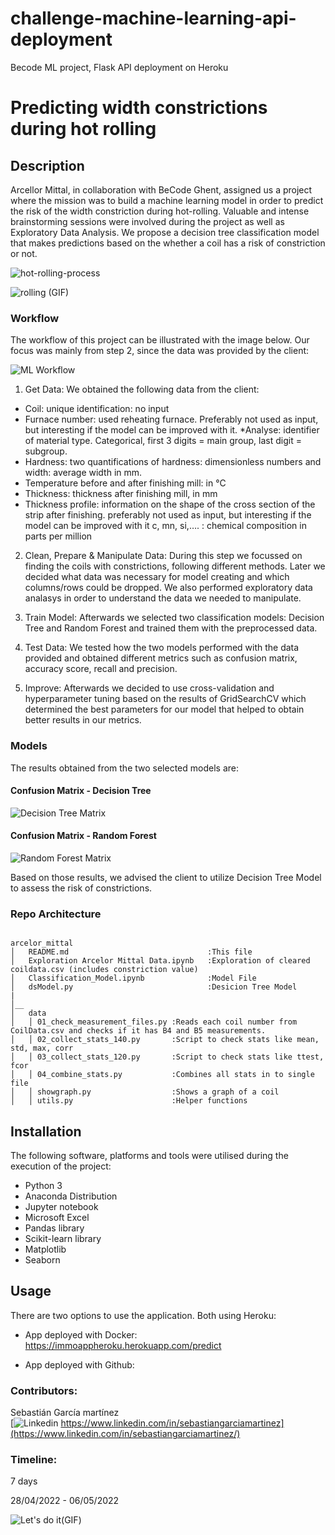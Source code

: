 # challenge-machine-learning-api-deployment
Becode ML project, Flask API deployment on Heroku
# Predicting width constrictions during hot rolling

## Description

Arcellor Mittal, in collaboration with BeCode Ghent, assigned us a project where the mission was to build a machine learning model in order to predict the risk of the width constriction during hot-rolling. Valuable and intense brainstorming sessions were involved during the project as well as Exploratory Data Analysis. We propose a decision tree classification model that makes predictions based on the whether a coil has a risk of constriction or not.

![hot-rolling-process](https://ars.els-cdn.com/content/image/1-s2.0-S0924013604013056-gr1.jpg)



![rolling (GIF)](https://upload.wikimedia.org/wikipedia/commons/4/4f/Hydraulic_Piston_driving_BU_Roll_correction.gif)

### Workflow 

The workflow of this project can be illustrated with the image below. Our focus was mainly from step 2, since the data was provided by the client:

![ML Workflow](https://hazaq.me/assets/images/ml-workflow.jpeg)

1. Get Data: We obtained the following data from the client:
* Coil: unique identification: no input
* Furnace number: used reheating furnace. Preferably not used as input, but interesting if the model can be improved with it.
*Analyse: identifier of material type. Categorical, first 3 digits = main group, last digit =  subgroup.
* Hardness: two quantifications of hardness: dimensionless numbers and width: average width in mm.
* Temperature before and after finishing mill: in °C
* Thickness: thickness after finishing mill, in mm
* Thickness profile: information on the shape of the cross section of the strip after finishing. preferably not used as input, but interesting if the model can be improved with it
c, mn, si,…. : chemical composition in parts per million

2. Clean, Prepare & Manipulate Data: During this step we focussed on finding the coils with constrictions, following different methods. Later we decided what data was necessary for model creating and which columns/rows could be dropped. We also performed exploratory data analasys in order to understand the data we needed to manipulate.

3. Train Model: Afterwards we selected two classification models: Decision Tree and Random Forest and trained them with the preprocessed data.

4. Test Data: We tested how the two models performed with the data provided and obtained different metrics such as confusion matrix, accuracy score, recall and precision.

5. Improve: Afterwards we decided to use cross-validation and hyperparameter tuning based on the results of GridSearchCV which determined the best parameters for our model that helped to obtain better results in our metrics. 


### Models

The results obtained from the two selected models are:



#### Confusion Matrix - Decision Tree

![Decision Tree Matrix](https://github.com/bakiguher/arcelor_mittal/blob/sebastian/data/decision%20tree%20matrix.JPG)
#### Confusion Matrix - Random Forest

![Random Forest Matrix](https://github.com/bakiguher/arcelor_mittal/blob/sebastian/data/rf%20matrix.JPG)

Based on those results, we advised the client to utilize Decision Tree Model to assess the risk of constrictions.

###  Repo Architecture 
```

arcelor_mittal
│   README.md                               :This file
│   Exploration Arcelor Mittal Data.ipynb   :Exploration of cleared coildata.csv (includes constriction value)
│   Classification_Model.ipynb              :Model File
│   dsModel.py                              :Desicion Tree Model 
|
│__   
│   data          
│   │ 01_check_measurement_files.py :Reads each coil number from CoilData.csv and checks if it has B4 and B5 measurements.
│   │ 02_collect_stats_140.py       :Script to check stats like mean, std, max, corr 
│   │ 03_collect_stats_120.py       :Script to check stats like ttest, fcor
│   │ 04_combine_stats.py           :Combines all stats in to single file
│   │ showgraph.py                  :Shows a graph of a coil 
│   │ utils.py                      :Helper functions  
```

## Installation

The following software, platforms and tools were utilised during the execution of the project:

* Python 3
* Anaconda Distribution
* Jupyter notebook
* Microsoft Excel
* Pandas library
* Scikit-learn library
* Matplotlib
* Seaborn


## Usage

There are two options to use the application. Both using Heroku:

* App deployed with Docker:
https://immoappheroku.herokuapp.com/predict

* App deployed with Github:




### Contributors:

Sebastián García martínez\
[![Linkedin](https://i.stack.imgur.com/gVE0j.png) https://www.linkedin.com/in/sebastiangarciamartinez](https://www.linkedin.com/in/sebastiangarciamartinez/)
&nbsp;



### Timeline:

7 days

28/04/2022 - 06/05/2022


![Let's do it(GIF)](https://media.giphy.com/media/TgOrB2JA5hqA3Ll4Na/giphy.gif)
